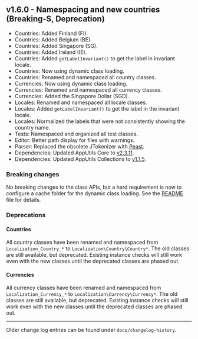 ## v1.6.0 - Namespacing and new countries (Breaking-S, Deprecation)
- Countries: Added Finland (FI).
- Countries: Added Belgium (BE).
- Countries: Added Singapore (SG). 
- Countries: Added Ireland (IE).
- Countries: Added `getLabelInvariant()` to get the label in invariant locale.
- Countries: Now using dynamic class loading.
- Countries: Renamed and namespaced all country classes.
- Currencies: Now using dynamic class loading.
- Currencies: Renamed and namespaced all currency classes.
- Currencies: Added the Singapore Dollar (SGD).
- Locales: Renamed and namespaced all locale classes.
- Locales: Added `getLabelInvariant()` to get the label in the invariant locale.
- Locales: Normalized the labels that were not consistently showing the country name.
- Tests: Namespaced and organized all test classes.
- Editor: Better path display for files with warnings.
- Parser: Replaced the obsolete JTokenizer with [Peast](https://github.com/mck89/peast).
- Dependencies: Updated AppUtils Core to [v2.3.11](https://github.com/Mistralys/application-utils-core/releases/tag/2.3.11).
- Dependencies: Updated AppUtils Collections to [v1.1.5](https://github.com/Mistralys/application-utils-collections/releases/tag/1.1.5).

### Breaking changes

No breaking changes to the class APIs, but a hard requirement
is now to configure a cache folder for the dynamic class loading.
See the [README](./README.md) file for details.

### Deprecations

#### Countries

All country classes have been renamed and namespaced from
`Localization_Country_*` to `Localization\Country\Country*`. 
The old classes are still available, but deprecated. Existing
instance checks will still work even with the new classes
until the deprecated classes are phased out.

#### Currencies

All currency classes have been renamed and namespaced from
`Localization_Currency_*` to `Localization\Currency\Currency*`.
The old classes are still available, but deprecated. Existing
instance checks will still work even with the new classes
until the deprecated classes are phased out.

-----

Older change log entries can be found under `docs/changelog-history`.
